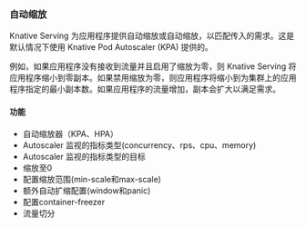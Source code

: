 ### 自动缩放


Knative Serving 为应用程序提供自动缩放或自动缩放，以匹配传入的需求。这是默认情况下使用 Knative Pod Autoscaler (KPA) 提供的。

例如，如果应用程序没有接收到流量并且启用了缩放为零，则 Knative Serving 将应用程序缩小到零副本。如果禁用缩放为零，则应用程序将缩小到为集群上的应用程序指定的最小副本数。如果应用程序的流量增加，副本会扩大以满足需求。





#### 功能

- 自动缩放器（KPA、HPA）
- Autoscaler 监视的指标类型(concurrency、rps、cpu、memory)
- Autoscaler 监视的指标类型的目标
- 缩放至0
- 配置缩放范围(min-scale和max-scale)
- 额外自动扩缩配置(window和panic)
- 配置container-freezer
- 流量切分
